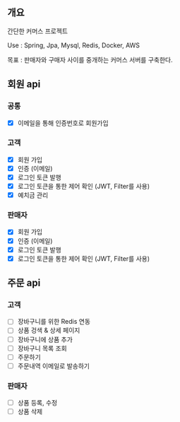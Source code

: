 ## 개요
간단한 커머스 프로젝트

Use : Spring, Jpa, Mysql, Redis, Docker, AWS

목표 : 판매자와 구매자 사이를 중개하는 커머스 서버를 구축한다.

## 회원 api
### 공통
- [x] 이메일을 통해 인증번호로 회원가입

### 고객
- [x] 회원 가입
- [x] 인증 (이메일)
- [x] 로그인 토큰 발행
- [x] 로그인 토큰을 통한 제어 확인 (JWT, Filter를 사용)
- [x] 예치금 관리

### 판매자
- [x] 회원 가입
- [x] 인증 (이메일)
- [x] 로그인 토큰 발행
- [x] 로그인 토큰을 통한 제어 확인 (JWT, Filter를 사용)

## 주문 api

### 고객
- [ ] 장바구니를 위한 Redis 연동
- [ ] 상품 겅색 & 상세 페이지
- [ ] 장바구니에 상품 추가
- [ ] 장바구니 목록 조회
- [ ] 주문하기
- [ ] 주문내역 이메일로 발송하기

### 판매자
- [ ] 상품 등록, 수정
- [ ] 상품 삭제